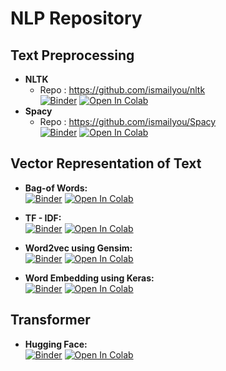 # NLP Repository

## Text Preprocessing
*  **NLTK** <br>
      - Repo : https://github.com/ismailyou/nltk<br>
      [![Binder](https://mybinder.org/badge_logo.svg)](https://mybinder.org/v2/gh/ismailyou/nltk/main?filepath=NLTK.ipynb)
      [![Open In Colab](https://colab.research.google.com/assets/colab-badge.svg)](https://colab.research.google.com/github/ismailyou/nltk/blob/main?filepath=NLTK.ipynb)<br>
  *  **Spacy** <br>
      - Repo : https://github.com/ismailyou/Spacy<br>
      [![Binder](https://mybinder.org/badge_logo.svg)](https://mybinder.org/v2/gh/ismailyou/Spacy/main?filepath=spacy.ipynb)
      [![Open In Colab](https://colab.research.google.com/assets/colab-badge.svg)](https://colab.research.google.com/github/ismailyou/nltk/blob/main?filepath=spacy.ipynb)<br>

## Vector Representation of Text
  *  **Bag-of Words:** <br>
        [![Binder](https://mybinder.org/badge_logo.svg)](https://mybinder.org/v2/gh/ismailyou/nlp_repo/main?filepath=Bow.ipynb) 
        [![Open In Colab](https://colab.research.google.com/assets/colab-badge.svg)](https://colab.research.google.com/github/ismailyou/nlp_repo/blob/main?filepath=Bow.ipynb)<br>

  *  **TF - IDF:** <br>
  [![Binder](https://mybinder.org/badge_logo.svg)](https://mybinder.org/v2/gh/ismailyou/nlp_repo/main?filepath=TF%20-%20IDF.ipynb)
  [![Open In Colab](https://colab.research.google.com/assets/colab-badge.svg)](https://colab.research.google.com/github/ismailyou/nlp_repo/blob/main?filepath=TF%20-%20IDF.ipynb)<br>
  
  *  **Word2vec using Gensim:**<br>
 [![Binder](https://mybinder.org/badge_logo.svg)](https://mybinder.org/v2/gh/ismailyou/nlp_repo/main?filepath=Word2Vec.ipynb)
 [![Open In Colab](https://colab.research.google.com/assets/colab-badge.svg)](https://colab.research.google.com/github/ismailyou/nlp_repo/blob/main?filepath=Word2Vec.ipynb)<br>
  
  *  **Word Embedding using Keras:**<br>
 [![Binder](https://mybinder.org/badge_logo.svg)](https://mybinder.org/v2/gh/ismailyou/nlp_repo/main?filepath=word_embedding_keras.ipynb)
 [![Open In Colab](https://colab.research.google.com/assets/colab-badge.svg)](https://colab.research.google.com/github/ismailyou/nlp_repo/blob/main?filepath=word_embedding_keras.ipynb)<br>

## Transformer
   *  **Hugging Face:**<br>
   [![Binder](https://mybinder.org/badge_logo.svg)](https://mybinder.org/v2/gh/ismailyou/nlp_repo/main?filepath=huggingface_pipeline.ipynb)
   [![Open In Colab](https://colab.research.google.com/assets/colab-badge.svg)](https://colab.research.google.com/github/ismailyou/nlp_repo/blob/main?filepath=huggingface_pipeline.ipynb)<br>
 
